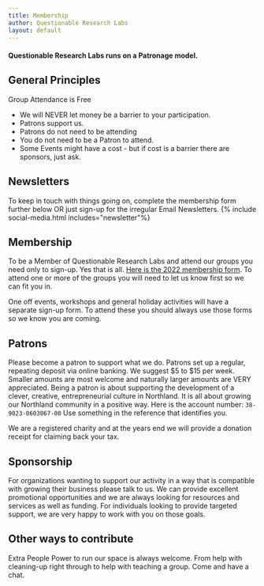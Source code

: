 ```yaml
---
title: Membership
author: Questionable Research Labs
layout: default
---
```



#### Questionable Research Labs runs on a **Patronage model**.

## General Principles

Group Attendance is Free<br>
*   We will NEVER let money be a barrier to your participation.<br>
*   Patrons support us.<br>
*   Patrons do not need to be attending<br>
*   You do not need to be a Patron to attend. <br>
*   Some Events might have a cost - but if cost is a barrier there are sponsors, just ask.<br>

## Newsletters

To keep in touch with things going on, complete the membership form further below OR just sign-up for the irregular Email Newsletters. 
{% include social-media.html includes="newsletter"%}

## Membership
To be a Member of Questionable Research Labs and attend our groups you need only to sign-up. Yes that is all. [Here is the 2022 membership form](https://forms.gle/pecSy5FPEMsm8KuQ6).
To attend one or more of the groups you will need to let us know first so we can fit you in.

One off events, workshops and general holiday activities will have a separate sign-up form. To attend these you should always use those forms so we know you are coming. 


## Patrons
Please become a patron to support what we do. Patrons set up a regular, repeating deposit via online banking. We suggest $5 to $15 per week. Smaller amounts are most welcome and naturally larger amounts are VERY appreciated. Being a patron is about supporting the development of a clever, creative, entrepreneurial culture in Northland. It is all about growing our Northland community in a positive way.
Here is the account number: `38-9023-0603067-00`
Use something in the reference that identifies you.

We are a registered charity and at the years end we will provide a donation receipt for claiming back your tax. 

## Sponsorship
For organizations wanting to support our activity in a way that is compatible with growing their business please talk to us. We can provide excellent promotional opportunities and we are always looking for resources and services as well as funding.
For individuals looking to provide targeted support, we are very happy to work with you on those goals.

## Other ways to contribute
Extra People Power to run our space is always welcome. From help with cleaning-up right through to help with teaching a group. Come and have a chat. 
